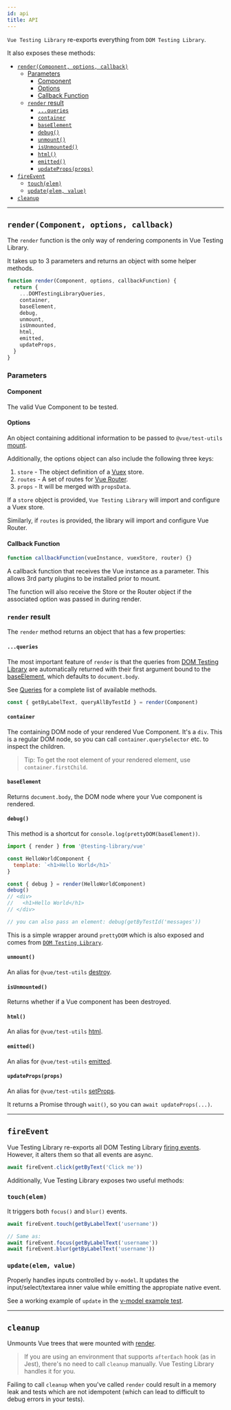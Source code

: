 ```yaml
---
id: api
title: API
---
```


`Vue Testing Library` re-exports everything from `DOM Testing Library`.

It also exposes these methods:

- [`render(Component, options, callback)`](#rendercomponent-options-callback)
  - [Parameters](#parameters)
    - [Component](#component)
    - [Options](#options)
    - [Callback Function](#callback-function)
  - [`render` result](#render-result)
    - [`...queries`](#queries)
    - [`container`](#container)
    - [`baseElement`](#baseelement)
    - [`debug()`](#debug)
    - [`unmount()`](#unmount)
    - [`isUnmounted()`](#isunmounted)
    - [`html()`](#html)
    - [`emitted()`](#emitted)
    - [`updateProps(props)`](#updatepropsprops)
- [`fireEvent`](#fireevent)
  - [`touch(elem)`](#touchelem)
  - [`update(elem, value)`](#updateelem-value)
- [`cleanup`](#cleanup)

---

## `render(Component, options, callback)`

The `render` function is the only way of rendering components in Vue Testing
Library.

It takes up to 3 parameters and returns an object with some helper methods.

```js
function render(Component, options, callbackFunction) {
  return {
    ...DOMTestingLibraryQueries,
    container,
    baseElement,
    debug,
    unmount,
    isUnmounted,
    html,
    emitted,
    updateProps,
  }
}
```

### Parameters

#### Component

The valid Vue Component to be tested.

#### Options

An object containing additional information to be passed to `@vue/test-utils`
[mount](https://vue-test-utils.vuejs.org/api/options.html#context).

Additionally, the options object can also include the following three keys:

1. `store` - The object definition of a [Vuex](https://vuex.vuejs.org/) store.
2. `routes` - A set of routes for [Vue Router](https://router.vuejs.org/).
3. `props` - It will be merged with `propsData`.

If a `store` object is provided, `Vue Testing Library` will import and configure
a Vuex store.

Similarly, if `routes` is provided, the library will import and configure Vue
Router.

#### Callback Function

```js
function callbackFunction(vueInstance, vuexStore, router) {}
```

A callback function that receives the Vue instance as a parameter. This allows
3rd party plugins to be installed prior to mount.

The function will also receive the Store or the Router object if the associated
option was passed in during render.

### `render` result

The `render` method returns an object that has a few properties:

#### `...queries`

The most important feature of `render` is that the queries from
[DOM Testing Library](dom-testing-library/api-queries.md) are automatically
returned with their first argument bound to the [baseElement](#baseelement),
which defaults to `document.body`.

See [Queries](dom-testing-library/api-queries.md) for a complete list of
available methods.

```js
const { getByLabelText, queryAllByTestId } = render(Component)
```

#### `container`

The containing DOM node of your rendered Vue Component. It's a `div`. This is a
regular DOM node, so you can call `container.querySelector` etc. to inspect the
children.

> Tip: To get the root element of your rendered element, use
> `container.firstChild`.

#### `baseElement`

Returns `document.body`, the DOM node where your Vue component is rendered.

#### `debug()`

This method is a shortcut for `console.log(prettyDOM(baseElement))`.

```jsx
import { render } from '@testing-library/vue'

const HelloWorldComponent {
  template: `<h1>Hello World</h1>`
}

const { debug } = render(HelloWorldComponent)
debug()
// <div>
//   <h1>Hello World</h1>
// </div>

// you can also pass an element: debug(getByTestId('messages'))
```

This is a simple wrapper around `prettyDOM` which is also exposed and comes from
[`DOM Testing Library`](https://github.com/testing-library/dom-testing-library/blob/master/README.md#prettydom).

#### `unmount()`

An alias for `@vue/test-utils`
[destroy](https://vue-test-utils.vuejs.org/api/wrapper/#destroy).

#### `isUnmounted()`

Returns whether if a Vue component has been destroyed.

#### `html()`

An alias for `@vue/test-utils`
[html](https://vue-test-utils.vuejs.org/api/wrapper/#html).

#### `emitted()`

An alias for `@vue/test-utils`
[emitted](https://vue-test-utils.vuejs.org/api/wrapper/#emitted).

#### `updateProps(props)`

An alias for `@vue/test-utils`
[setProps](https://vue-test-utils.vuejs.org/api/wrapper/#setprops).

It returns a Promise through `wait()`, so you can `await updateProps(...)`.

---

## `fireEvent`

Vue Testing Library re-exports all DOM Testing Library
[firing events](https://deploy-preview-132--testing-library.netlify.com/docs/dom-testing-library/api-events).
However, it alters them so that all events are async.

```js
await fireEvent.click(getByText('Click me'))
```

Additionally, Vue Testing Library exposes two useful methods:

### `touch(elem)`

It triggers both `focus()` and `blur()` events.

```js
await fireEvent.touch(getByLabelText('username'))

// Same as:
await fireEvent.focus(getByLabelText('username'))
await fireEvent.blur(getByLabelText('username'))
```

### `update(elem, value)`

Properly handles inputs controlled by `v-model`. It updates the
input/select/textarea inner value while emitting the appropiate native event.

See a working example of `update` in the
[v-model example test](/docs/vue-testing-library/examples#example-using-v-model).

---

## `cleanup`

Unmounts Vue trees that were mounted with [render](#render).

> If you are using an environment that supports `afterEach` hook (as in Jest),
> there's no need to call `cleanup` manually. Vue Testing Library handles it for
> you.

Failing to call `cleanup` when you've called `render` could result in a memory
leak and tests which are not idempotent (which can lead to difficult to debug
errors in your tests).
